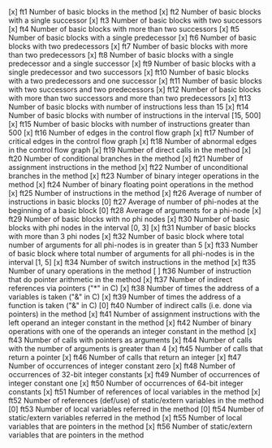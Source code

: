 [x] ft1 Number of basic blocks in the method
[x] ft2 Number of basic blocks with a single successor
[x] ft3 Number of basic blocks with two successors
[x] ft4 Number of basic blocks with more than two successors
[x] ft5 Number of basic blocks with a single predecessor
[x] ft6 Number of basic blocks with two predecessors
[x] ft7 Number of basic blocks with more than two predecessors
[x] ft8 Number of basic blocks with a single predecessor and a single successor
[x] ft9 Number of basic blocks with a single predecessor and two successors
[x] ft10 Number of basic blocks with a two predecessors and one successor
[x] ft11 Number of basic blocks with two successors and two predecessors
[x] ft12 Number of basic blocks with more than two successors and more than two predecessors
[x] ft13 Number of basic blocks with number of instructions less than 15
[x] ft14 Number of basic blocks with number of instructions in the interval [15, 500]
[x] ft15 Number of basic blocks with number of instructions greater than 500
[x] ft16 Number of edges in the control flow graph
[x] ft17 Number of critical edges in the control flow graph
[x] ft18 Number of abnormal edges in the control flow graph
[x] ft19 Number of direct calls in the method
[x] ft20 Number of conditional branches in the method
[x] ft21 Number of assignment instructions in the method
[x] ft22 Number of unconditional branches in the method
[x] ft23 Number of binary integer operations in the method
[x] ft24 Number of binary floating point operations in the method
[x] ft25 Number of instructions in the method
[x] ft26 Average of number of instructions in basic blocks
[0] ft27 Average of number of phi-nodes at the beginning of a basic block
[0] ft28 Average of arguments for a phi-node
[x] ft29 Number of basic blocks with no phi nodes
[x] ft30 Number of basic blocks with phi nodes in the interval [0, 3]
[x] ft31 Number of basic blocks with more than 3 phi nodes
[x] ft32 Number of basic block where total number of arguments for all phi-nodes is in greater than 5
[x] ft33 Number of basic block where total number of arguments for all phi-nodes is in the interval [1, 5]
[x] ft34 Number of switch instructions in the method
[x] ft35 Number of unary operations in the method
[ ] ft36 Number of instruction that do pointer arithmetic in the method
[x] ft37 Number of indirect references via pointers ("*" in C)
[x] ft38 Number of times the address of a variables is taken ("&" in C)
[x] ft39 Number of times the address of a function is taken ("&" in C)
[0] ft40 Number of indirect calls (i.e. done via pointers) in the method
[x] ft41 Number of assignment instructions with the left operand an integer constant in the method
[x] ft42 Number of binary operations with one of the operands an integer constant in the method
[x] ft43 Number of calls with pointers as arguments
[x] ft44 Number of calls with the number of arguments is greater than 4
[x] ft45 Number of calls that return a pointer
[x] ft46 Number of calls that return an integer
[x] ft47 Number of occurrences of integer constant zero
[x] ft48 Number of occurrences of 32-bit integer constants
[x] ft49 Number of occurrences of integer constant one
[x] ft50 Number of occurrences of 64-bit integer constants
[x] ft51 Number of references of local variables in the method
[x] ft52 Number of references (def/use) of static/extern variables in the method
[0] ft53 Number of local variables referred in the method
[0] ft54 Number of static/extern variables referred in the method
[x] ft55 Number of local variables that are pointers in the method
[x] ft56 Number of static/extern variables that are pointers in the method